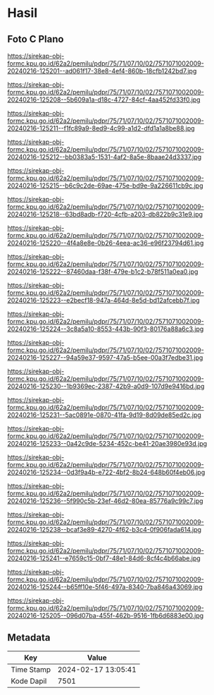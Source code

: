 # Hasil

## Foto C Plano

https://sirekap-obj-formc.kpu.go.id/62a2/pemilu/pdpr/75/71/07/10/02/7571071002009-20240216-125201--ad061f17-38e8-4ef4-860b-18cfb1242bd7.jpg

https://sirekap-obj-formc.kpu.go.id/62a2/pemilu/pdpr/75/71/07/10/02/7571071002009-20240216-125208--5b609a1a-d18c-4727-84cf-4aa452fd33f0.jpg

https://sirekap-obj-formc.kpu.go.id/62a2/pemilu/pdpr/75/71/07/10/02/7571071002009-20240216-125211--f1fc89a9-8ed9-4c99-a1d2-dfd1a1a8be88.jpg

https://sirekap-obj-formc.kpu.go.id/62a2/pemilu/pdpr/75/71/07/10/02/7571071002009-20240216-125212--bb0383a5-1531-4af2-8a5e-8baae24d3337.jpg

https://sirekap-obj-formc.kpu.go.id/62a2/pemilu/pdpr/75/71/07/10/02/7571071002009-20240216-125215--b6c9c2de-69ae-475e-bd9e-9a226611cb9c.jpg

https://sirekap-obj-formc.kpu.go.id/62a2/pemilu/pdpr/75/71/07/10/02/7571071002009-20240216-125218--63bd8adb-f720-4cfb-a203-db822b9c31e9.jpg

https://sirekap-obj-formc.kpu.go.id/62a2/pemilu/pdpr/75/71/07/10/02/7571071002009-20240216-125220--4f4a8e8e-0b26-4eea-ac36-e96f23794d61.jpg

https://sirekap-obj-formc.kpu.go.id/62a2/pemilu/pdpr/75/71/07/10/02/7571071002009-20240216-125222--87460daa-f38f-479e-b1c2-b78f511a0ea0.jpg

https://sirekap-obj-formc.kpu.go.id/62a2/pemilu/pdpr/75/71/07/10/02/7571071002009-20240216-125223--e2becf18-947a-464d-8e5d-bd12afcebb7f.jpg

https://sirekap-obj-formc.kpu.go.id/62a2/pemilu/pdpr/75/71/07/10/02/7571071002009-20240216-125224--3c8a5a10-8553-443b-90f3-80176a88a6c3.jpg

https://sirekap-obj-formc.kpu.go.id/62a2/pemilu/pdpr/75/71/07/10/02/7571071002009-20240216-125227--94a59e37-9597-47a5-b5ee-00a3f7edbe31.jpg

https://sirekap-obj-formc.kpu.go.id/62a2/pemilu/pdpr/75/71/07/10/02/7571071002009-20240216-125230--1b9369ec-2387-42b9-a0d9-107d9e9416bd.jpg

https://sirekap-obj-formc.kpu.go.id/62a2/pemilu/pdpr/75/71/07/10/02/7571071002009-20240216-125231--5ac0891e-0870-41fa-9d19-8d09de85ed2c.jpg

https://sirekap-obj-formc.kpu.go.id/62a2/pemilu/pdpr/75/71/07/10/02/7571071002009-20240216-125233--0a42c9de-5234-452c-be41-20ae3980e93d.jpg

https://sirekap-obj-formc.kpu.go.id/62a2/pemilu/pdpr/75/71/07/10/02/7571071002009-20240216-125234--0d3f9a4b-e722-4bf2-8b24-648b60f4eb06.jpg

https://sirekap-obj-formc.kpu.go.id/62a2/pemilu/pdpr/75/71/07/10/02/7571071002009-20240216-125236--5f990c5b-23ef-46d2-80ea-85776a9c99c7.jpg

https://sirekap-obj-formc.kpu.go.id/62a2/pemilu/pdpr/75/71/07/10/02/7571071002009-20240216-125238--bcaf3e89-4270-4f62-b3c4-0f906fada614.jpg

https://sirekap-obj-formc.kpu.go.id/62a2/pemilu/pdpr/75/71/07/10/02/7571071002009-20240216-125241--e7659c15-0bf7-48e1-84d6-8cf4c4b66abe.jpg

https://sirekap-obj-formc.kpu.go.id/62a2/pemilu/pdpr/75/71/07/10/02/7571071002009-20240216-125244--b65ff10e-5f46-497a-8340-7ba846a43069.jpg

https://sirekap-obj-formc.kpu.go.id/62a2/pemilu/pdpr/75/71/07/10/02/7571071002009-20240216-125205--096d07ba-455f-462b-9516-1fb6d6883e00.jpg


## Metadata

| Key        | Value               |
| ---------- | ------------------- |
| Time Stamp | 2024-02-17 13:05:41 |
| Kode Dapil | 7501                |



